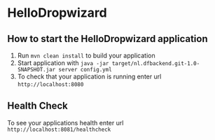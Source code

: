 # HelloDropwizard

How to start the HelloDropwizard application
---

1. Run `mvn clean install` to build your application
1. Start application with `java -jar target/nl.dfbackend.git-1.0-SNAPSHOT.jar server config.yml`
1. To check that your application is running enter url `http://localhost:8080`

Health Check
---

To see your applications health enter url `http://localhost:8081/healthcheck`
